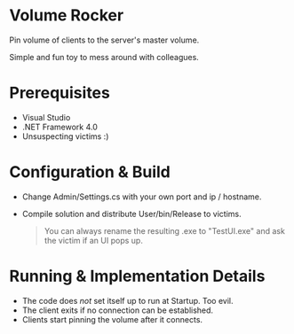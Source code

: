 # Volume Rocker

Pin volume of clients to the server's master volume.

Simple and fun toy to mess around with colleagues. 

# Prerequisites

* Visual Studio
* .NET Framework 4.0
* Unsuspecting victims :)

# Configuration & Build

* Change Admin/Settings.cs with your own port and ip / hostname.

* Compile solution and distribute User/bin/Release to victims.
  > You can always rename the resulting .exe to "TestUI.exe" and ask the victim if an UI pops up.

# Running & Implementation Details

* The code does *not* set itself up to run at Startup. Too evil.
* The client exits if no connection can be established.
* Clients start pinning the volume after it connects.